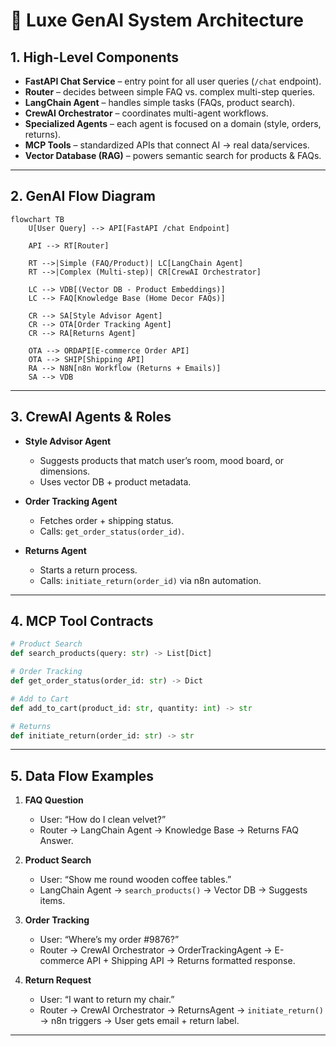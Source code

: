 # 🤖 Luxe GenAI System Architecture

## 1. High-Level Components

* **FastAPI Chat Service** – entry point for all user queries (`/chat` endpoint).
* **Router** – decides between simple FAQ vs. complex multi-step queries.
* **LangChain Agent** – handles simple tasks (FAQs, product search).
* **CrewAI Orchestrator** – coordinates multi-agent workflows.
* **Specialized Agents** – each agent is focused on a domain (style, orders, returns).
* **MCP Tools** – standardized APIs that connect AI → real data/services.
* **Vector Database (RAG)** – powers semantic search for products & FAQs.

---

## 2. GenAI Flow Diagram

```mermaid
flowchart TB
    U[User Query] --> API[FastAPI /chat Endpoint]

    API --> RT[Router]

    RT -->|Simple (FAQ/Product)| LC[LangChain Agent]
    RT -->|Complex (Multi-step)| CR[CrewAI Orchestrator]

    LC --> VDB[(Vector DB - Product Embeddings)]
    LC --> FAQ[Knowledge Base (Home Decor FAQs)]

    CR --> SA[Style Advisor Agent]
    CR --> OTA[Order Tracking Agent]
    CR --> RA[Returns Agent]

    OTA --> ORDAPI[E-commerce Order API]
    OTA --> SHIP[Shipping API]
    RA --> N8N[n8n Workflow (Returns + Emails)]
    SA --> VDB
```

---

## 3. CrewAI Agents & Roles

* **Style Advisor Agent**

  * Suggests products that match user’s room, mood board, or dimensions.
  * Uses vector DB + product metadata.

* **Order Tracking Agent**

  * Fetches order + shipping status.
  * Calls: `get_order_status(order_id)`.

* **Returns Agent**

  * Starts a return process.
  * Calls: `initiate_return(order_id)` via n8n automation.

---

## 4. MCP Tool Contracts

```python
# Product Search
def search_products(query: str) -> List[Dict]

# Order Tracking
def get_order_status(order_id: str) -> Dict

# Add to Cart
def add_to_cart(product_id: str, quantity: int) -> str

# Returns
def initiate_return(order_id: str) -> str
```

---

## 5. Data Flow Examples

1. **FAQ Question**

   * User: “How do I clean velvet?”
   * Router → LangChain Agent → Knowledge Base → Returns FAQ Answer.

2. **Product Search**

   * User: “Show me round wooden coffee tables.”
   * LangChain Agent → `search_products()` → Vector DB → Suggests items.

3. **Order Tracking**

   * User: “Where’s my order #9876?”
   * Router → CrewAI Orchestrator → OrderTrackingAgent → E-commerce API + Shipping API → Returns formatted response.

4. **Return Request**

   * User: “I want to return my chair.”
   * Router → CrewAI Orchestrator → ReturnsAgent → `initiate_return()` → n8n triggers → User gets email + return label.

---
